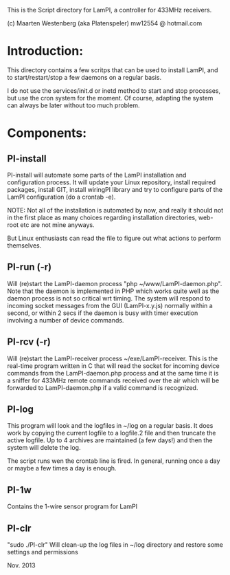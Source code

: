 This is the Script directory for LamPI, a controller for 433MHz receivers.

(c) Maarten Westenberg (aka Platenspeler)
mw12554 @ hotmail.com

Introduction:
=============
This directory contains a few scritps that can be used to install LamPI,
and to start/restart/stop a few daemons on a regular basis.

I do not use the services/init.d or inetd method to start and stop processes,
but use the cron system for the moment. Of course, adapting the system can always be 
later without too much problem.

Components:
===========


PI-install
----------
PI-install will automate some parts of the LamPI installation and configuration process.
It will update your Linux repository, install required packages, install GIT, install wiringPI
library and try to configure parts of the LamPI configuration (do a crontab -e).

NOTE: Not all of the installation is automated by now, and really it should not in the first 
place as many choices regarding installation directories, web-root etc are not mine anyways.

But Linux enthusiasts can read the file to figure out what actions to perform themselves.

PI-run (-r)
------
Will (re)start the LamPI-daemon process "php ~/www/LamPI-daemon.php".
Note that the daemon is implemented in PHP which works quite well as the daemon process is
not so critical wrt timing. The system will respond to incoming socket messages from the
GUI (LamPI-x.y.js) normally within a second, or within 2 secs if the daemon is busy with
timer execution involving a number of device commands.

PI-rcv (-r)
-----------
Will (re)start the LamPI-receiver process ~/exe/LamPI-receiver.
This is the real-time program written in C that will read the socket for incoming 
device commands from the LamPI-daemon.php process and at the same time it is a sniffer
for 433MHz remote commands received over the air which will be forwarded to LamPI-daemon.php
if a valid command is recognized.

PI-log
------
This program will look and the logfiles in ~/log on a regular basis. It does work by
copying the current logfile to a logfile.2 file and then truncate the active logfile.
Up to 4 archives are maintained (a few days!) and then the system will delete the log.

The script runs wen the crontab line is fired. In general, running once a day or maybe
a few times a day is enough. 

PI-1w
-----
Contains the 1-wire sensor program for LamPI

PI-clr
------
"sudo ./PI-clr" Will clean-up the log files in ~/log directory and restore some settings and permissions


Nov. 2013